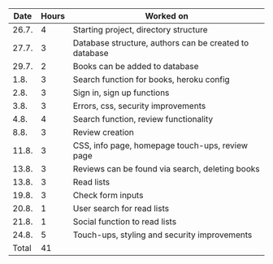 | Date   | Hours | Worked on                                              |
| ------ | ----- | ------------------------------------------------------ |
| 26.7.  | 4     | Starting project, directory structure                  |
| 27.7.  | 3     | Database structure, authors can be created to database |
| 29.7.  | 2     | Books can be added to database                         |
| 1.8.   | 3     | Search function for books, heroku config               |
| 2.8.   | 3     | Sign in, sign up functions                             |
| 3.8.   | 3     | Errors, css, security improvements                     |
| 4.8.   | 4     | Search function, review functionality                  |
| 8.8.   | 3     | Review creation                                        |
| 11.8.  | 3     | CSS, info page, homepage touch-ups, review page        |
| 13.8.  | 3     | Reviews can be found via search, deleting books        |
| 13.8.  | 3     | Read lists                                             |
| 19.8.  | 3     | Check form inputs                                      |
| 20.8.  | 1     | User search for read lists                             |
| 21.8.  | 1     | Social function to read lists                          |
| 24.8.  | 5     | Touch-ups, styling and security improvements           |
| Total  | 41    |                                                        |